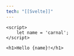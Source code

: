 ```yaml
---
tech: "[[Svelte]]"
---
```

```svelte
<script>
	let name = 'carnal';
</script>

<h1>Hello {name}!</h1>
```

